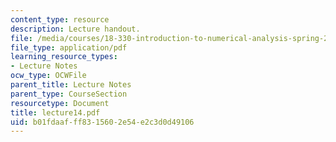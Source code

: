 ```yaml
---
content_type: resource
description: Lecture handout.
file: /media/courses/18-330-introduction-to-numerical-analysis-spring-2004/b01fdaafff8315602e54e2c3d0d49106_lecture14.pdf
file_type: application/pdf
learning_resource_types:
- Lecture Notes
ocw_type: OCWFile
parent_title: Lecture Notes
parent_type: CourseSection
resourcetype: Document
title: lecture14.pdf
uid: b01fdaaf-ff83-1560-2e54-e2c3d0d49106
---
```


